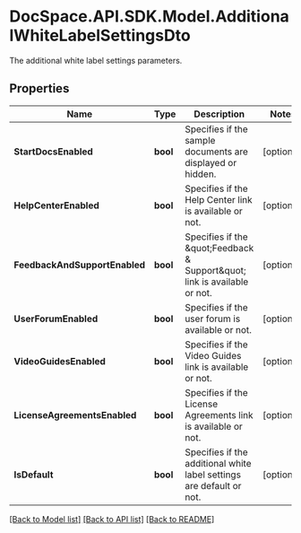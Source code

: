 # DocSpace.API.SDK.Model.AdditionalWhiteLabelSettingsDto
The additional white label settings parameters.

## Properties

Name | Type | Description | Notes
------------ | ------------- | ------------- | -------------
**StartDocsEnabled** | **bool** | Specifies if the sample documents are displayed or hidden. | [optional] 
**HelpCenterEnabled** | **bool** | Specifies if the Help Center link is available or not. | [optional] 
**FeedbackAndSupportEnabled** | **bool** | Specifies if the \&quot;Feedback &amp; Support\&quot; link is available or not. | [optional] 
**UserForumEnabled** | **bool** | Specifies if the user forum is available or not. | [optional] 
**VideoGuidesEnabled** | **bool** | Specifies if the Video Guides link is available or not. | [optional] 
**LicenseAgreementsEnabled** | **bool** | Specifies if the License Agreements link is available or not. | [optional] 
**IsDefault** | **bool** | Specifies if the additional white label settings are default or not. | [optional] 

[[Back to Model list]](../README.md#documentation-for-models) [[Back to API list]](../README.md#documentation-for-api-endpoints) [[Back to README]](../README.md)

